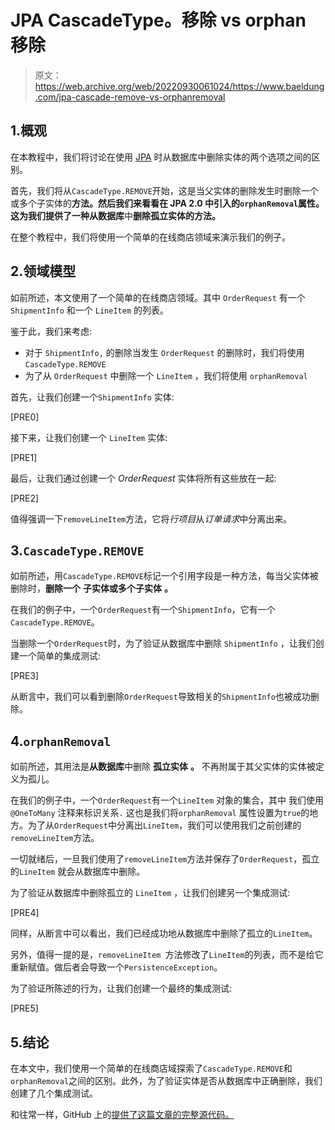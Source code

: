 # JPA CascadeType。移除 vs orphan 移除

> 原文：<https://web.archive.org/web/20220930061024/https://www.baeldung.com/jpa-cascade-remove-vs-orphanremoval>

## 1.概观

在本教程中，我们将讨论在使用 [JPA](/web/20220625232931/https://www.baeldung.com/the-persistence-layer-with-spring-and-jpa) 时从数据库中删除实体的两个选项之间的区别。

首先，我们将从`CascadeType.REMOVE`开始，这是当父实体的删除发生时删除一个或多个子实体的**方法。然后我们来看看在 JPA 2.0 中引入的`orphanRemoval`属性。这为我们提供了一种从数据库**中**删除孤立实体的方法。**

在整个教程中，我们将使用一个简单的在线商店领域来演示我们的例子。

## 2.领域模型

如前所述，本文使用了一个简单的在线商店领域。其中 `OrderRequest` 有一个 `ShipmentInfo` 和一个 `LineItem` 的列表。

鉴于此，我们来考虑:

*   对于 `ShipmentInfo,` 的删除当发生 `OrderRequest` 的删除时，我们将使用 `CascadeType.REMOVE`
*   为了从 `OrderRequest` 中删除一个 `LineItem` ，我们将使用 `orphanRemoval`

首先，让我们创建一个`ShipmentInfo`  实体:

[PRE0]

接下来，让我们创建一个 `LineItem` 实体:

[PRE1]

最后，让我们通过创建一个 *OrderRequest* 实体将所有这些放在一起:

[PRE2]

值得强调一下`removeLineItem`方法，它将*行项目*从*订单请求*中分离出来。

## 3.`CascadeType.REMOVE`

如前所述，用`CascadeType.REMOVE`标记一个引用字段是一种方法，每当父实体被删除时，**删除一个** **子实体或多个子实体** **。**

在我们的例子中，一个`OrderRequest`有一个`ShipmentInfo`，它有一个`CascadeType.REMOVE`。

当删除一个`OrderRequest`时，为了验证从数据库中删除 `ShipmentInfo` ，让我们创建一个简单的集成测试:

[PRE3]

从断言中，我们可以看到删除`OrderRequest`导致相关的`ShipmentInfo`也被成功删除。

## 4.`orphanRemoval`

如前所述，其用法是**从数据库**中删除 **孤立实体** **。** 不再附属于其父实体的实体被定义为孤儿。

在我们的例子中，一个`OrderRequest`有一个`LineItem` 对象的集合，其中 我们使用 `@OneToMany` 注释来标识关系`.` 这也是我们将`orphanRemoval` 属性设置为`true`的地方。为了从`OrderRequest`中分离出`LineItem`，我们可以使用我们之前创建的`removeLineItem`方法。

一切就绪后，一旦我们使用了`removeLineItem`方法并保存了`OrderRequest`，孤立的`LineItem` 就会从数据库中删除。

为了验证从数据库中删除孤立的 `LineItem` ，让我们创建另一个集成测试:

[PRE4]

同样，从断言中可以看出，我们已经成功地从数据库中删除了孤立的`LineItem`。

另外，值得一提的是，`removeLineItem `方法修改了`LineItem`的列表，而不是给它重新赋值。做后者会导致一个`PersistenceException`。

为了验证所陈述的行为，让我们创建一个最终的集成测试:

[PRE5]

## 5.结论

在本文中，我们使用一个简单的在线商店域探索了`CascadeType.REMOVE`和`orphanRemoval`之间的区别。此外，为了验证实体是否从数据库中正确删除，我们创建了几个集成测试。

和往常一样，GitHub 上的[提供了这篇文章的完整源代码。](https://web.archive.org/web/20220625232931/https://github.com/eugenp/tutorials/tree/master/persistence-modules/java-jpa-3)
